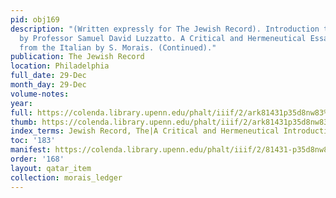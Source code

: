 ```yaml
---
pid: obj169
description: "(Written expressly for The Jewish Record). Introduction to the Pentateuch
  by Professor Samuel David Luzzatto. A Critical and Hermeneutical Essay. Translated
  from the Italian by S. Morais. (Continued)."
publication: The Jewish Record
location: Philadelphia
full_date: 29-Dec
month_day: 29-Dec
volume-notes:
year:
full: https://colenda.library.upenn.edu/phalt/iiif/2/ark81431p35d8nw83%2FSHA256E-s7653290--469acf69c67bfeca35e4b6503a781c51be5cdc59c6e2fe6fc446a0b6f8e382b1.jpeg/full/3500,/0/default.jpg
thumb: https://colenda.library.upenn.edu/phalt/iiif/2/ark81431p35d8nw83%2FSHA256E-s7653290--469acf69c67bfeca35e4b6503a781c51be5cdc59c6e2fe6fc446a0b6f8e382b1.jpeg/full/!200,200/0/default.jpg
index_terms: Jewish Record, The|A Critical and Hermeneutical Introduction to the Pentateuch
toc: '183'
manifest: https://colenda.library.upenn.edu/phalt/iiif/2/81431-p35d8nw83/manifest
order: '168'
layout: qatar_item
collection: morais_ledger
---
```

